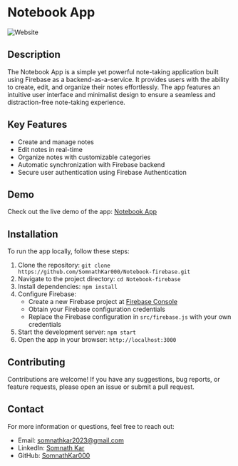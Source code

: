 # Notebook App

![Website](https://github-production-user-asset-6210df.s3.amazonaws.com/108184610/245452955-ddff3de0-e930-420f-b316-bacdbe74dca7.png)

## Description

The Notebook App is a simple yet powerful note-taking application built using Firebase as a backend-as-a-service. It provides users with the ability to create, edit, and organize their notes effortlessly. The app features an intuitive user interface and minimalist design to ensure a seamless and distraction-free note-taking experience.

## Key Features

- Create and manage notes
- Edit notes in real-time
- Organize notes with customizable categories
- Automatic synchronization with Firebase backend
- Secure user authentication using Firebase Authentication

## Demo

Check out the live demo of the app: [Notebook App](https://notebook-firebase-somnath000.vercel.app/)

## Installation

To run the app locally, follow these steps:

1. Clone the repository: `git clone https://github.com/SomnathKar000/Notebook-firebase.git`
2. Navigate to the project directory: `cd Notebook-firebase`
3. Install dependencies: `npm install`
4. Configure Firebase:
   - Create a new Firebase project at [Firebase Console](https://console.firebase.google.com/)
   - Obtain your Firebase configuration credentials
   - Replace the Firebase configuration in `src/firebase.js` with your own credentials
5. Start the development server: `npm start`
6. Open the app in your browser: `http://localhost:3000`

## Contributing

Contributions are welcome! If you have any suggestions, bug reports, or feature requests, please open an issue or submit a pull request.

## Contact

For more information or questions, feel free to reach out:

- Email: somnathkar2023@gmail.com
- LinkedIn: [Somnath Kar](https://www.linkedin.com/in/somnath-kar-aa73aa1a3)
- GitHub: [SomnathKar000](https://github.com/SomnathKar000)
